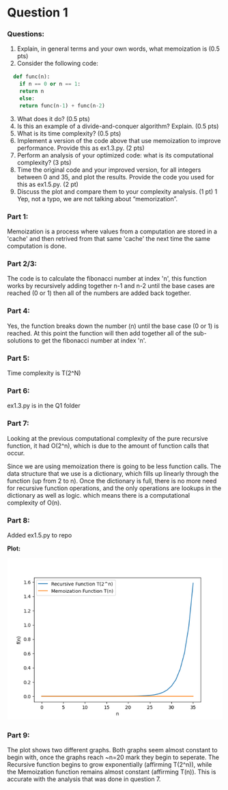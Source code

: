 # Question 1
### Questions:
1. Explain, in general terms and your own words, what memoization is (0.5 pts)
2. Consider the following code:
``` python
  def func(n):
    if n == 0 or n == 1:
    return n
    else:
    return func(n-1) + func(n-2)
```
3. What does it do? (0.5 pts)
4. Is this an example of a divide-and-conquer algorithm? Explain. (0.5 pts)
5. What is its time complexity? (0.5 pts)
6. Implement a version of the code above that use memoization to improve performance.
Provide this as ex1.3.py. (2 pts)
7. Perform an analysis of your optimized code: what is its computational complexity? (3
pts)
8. Time the original code and your improved version, for all integers between 0 and 35,
and plot the results. Provide the code you used for this as ex1.5.py. (2 pt)
9. Discuss the plot and compare them to your complexity analysis. (1 pt)
1 Yep, not a typo, we are not talking about “memorization”.

### Part 1:

Memoization is a process where values from a computation are stored in a 'cache' and then retrived from that same 'cache' the next time the same computation is done.

### Part 2/3:

The code is to calculate the fibonacci number at index 'n', this function works by recursively adding together n-1 and n-2 until the base cases are reached (0 or 1) then all of the numbers are added back together.

### Part 4:

Yes, the function breaks down the number (n) until the base case (0 or 1) is reached. At this point the function will then add together all of the sub-solutions to get the fibonacci number at index 'n'.

### Part 5:

Time complexity is T(2^N)

### Part 6:
ex1.3.py is in the Q1 folder

### Part 7:
Looking at the previous computational complexity of the pure recursive function, it had O(2^n), which is due to the amount of function calls that occur.

Since we are using memoization there is going to be less function calls. The data structure that we use is a dictionary, which fills up linearly through the function (up from 2 to n). Once the dictionary is full, there is no more need for recursive function operations, and the only operations are lookups in the dictionary as well as logic. which means there is a computational complexity of O(n).
### Part 8:

Added ex1.5.py to repo

__Plot:__

![plot](2.5.png)

### Part 9:

The plot shows two different graphs. Both graphs seem almost constant to begin with, once the graphs reach ~n=20 mark they begin to seperate. The Recursive function begins to grow exponentially (affirming T(2^n)), while the Memoization function remains almost constant (affirming T(n)). This is accurate with the analysis that was done in question 7.
